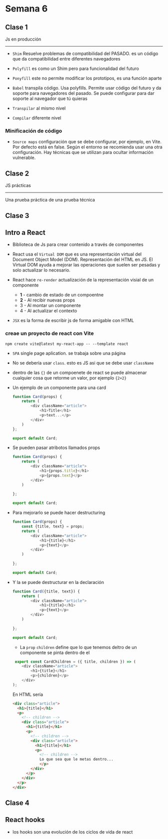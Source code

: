 # Semana 6

## Clase 1 
Js en producción
- - -

- `Shim` Resuelve problemas de compatibilidad del PASADO. es un código que da compatibilidad entre diferentes navegadores

- `Polyfill` es como un Shim pero para funcionalidad del futuro

- `Ponyfill` este no permite modificar los prototipos, es una función aparte


- `Babel` transpila código. Usa polyfills. Permite usar código del futuro y da soporte para navegadores del pasado. Se puede configurar para dar soporte al navegador que tú quieras
- `Transpilar` al mismo nivel
- `Compilar` diferente nivel


### Minificación de código
- `Source maps` configuración que se debe configurar, por ejemplo, en Vite. Por defecto está en false. Según el entorno se recomienda usar una otra configuración. Hay técnicas que se utilizan para ocultar información vulnerable.




## Clase 2 
JS prácticas
- - -

Una prueba práctica de una prueba técnica

## Clase 3
Intro a React
---

- Biblioteca de Js para crear contenido a través de componentes
- React usa el `Virtual DOM` que es una representación virtual del Document Object Model (DOM). Representación del HTML en JS. El Virtual DOM ayuda a mejorar las operaciones que suelen ser pesadas y solo actualizar lo necesario.
- React hace `re-render` actualización de la representación visial de un componente 

    - **1** - cambio de estado de un compoentne
    - **2** - Al recibir nuevas props
    - 3 - Al montar un componente
    - 4 - Al actualizar el contexto

- `JSX` es la forma de escribir js de forma amigable con HTML 

### creae un proyecto de react con Vite

```terminal
npm create vite@latest my-react-app -- --template react
```

- `SPA` single page aplication. se trabaja sobre una página

- No se debería usar `class`. esto es JS asi que se debe usar `className`
- dentro de las `{}` de un compoenete de react se puede almacenar cualquier cosa que retorme un valor, por ejemplo `{2+2}`
- Un ejemplo de un componente para una card

    ```js
    function Card(props) {
        return (
            <div className="article">
                <h1>Title</h1>
                <p>text...</p>
            </div>
        )
    };

    export default Card;
    ```

- Se pueden pasar atribotos llamados props

    ```js
    function Card(props) {
        return (
            <div className="article">
                <h1>{props.title}</h1>
                <p>{props.text}</p>
            </div>
        )
        
    };

    export default Card;
    ```

- Para mejorarlo se puede hacer destructuring 

    ```js
    function Card(props) {
        const {title, text} = props;
        return (
            <div className="article">
                <h1>{title}</h1>
                <p>{text}</p>
            </div>
        )
        
    };

    export default Card;

    ```


- Y la se puede destructurar en la declaración

    ```js
    function Card({title, text}) {
        return (
            <div className="article">
                <h1>{title}</h1>
                <p>{text}</p>
            </div>
        )
        
    };

    export default Card;

    ```

    - La `prop` `children` define que lo que tenemos deltro de un componente se pinta dentro de el 

    ```js
     export const CardChildren = ({ title, children }) => (
        <div className="article">
            <h1>{title}</h1>
            <p>{children}</p>
        </div>
    );
    ```

    En HTML sería

    ```html
    <div class="article">
      <h1>{title}</h1>
      <p>
        <!-- children -->
        <div class="article">
          <h1>{title}</h1>
          <p>
            <!-- children -->
            <div class="article">
              <h1>{title}</h1>
              <p>
                <!-- children -->
                Lo que sea que le metas dentro...
                </p>
            </div>
          </p>
        </div>
      </p>
    </div>
    ```


## Clase 4
React hooks
---

- los hooks son una evolución de los ciclos de vida de react


